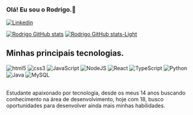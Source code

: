 ### Olá! Eu sou o Rodrigo.👋

[![Linkedin](https://img.shields.io/badge/LinkedIn-0077B5?style=for-the-badge&logo=linkedin&logoColor=white)](https://www.linkedin.com/in/rodrigo-lima-95a548242/)


[![Rodrigo GitHub stats](https://github-readme-stats.vercel.app/api?username=rodrigolima-dev&show_icons=true&theme=dark#gh-dark-mode-only)](https://github.com/anuraghazra/github-readme-stats#gh-dark-mode-only)
[![Rodrigo GitHub stats-Light](https://github-readme-stats.vercel.app/api?username=rodrigolima-dev&show_icons=true&theme=default#gh-light-mode-only)](https://github.com/anuraghazra/github-readme-stats#gh-light-mode-only)

## Minhas principais tecnologias.
<div style="display: inline_block;">
    <img align="center" alt="html5" src="https://img.shields.io/badge/HTML-239120?style=for-the-badge&logo=html5&logoColor=white"/>
    <img align="center" alt="css3" src="https://img.shields.io/badge/CSS3-1572B6?style=for-the-badge&logo=css3&logoColor=white"/>
    <img align="center" alt="JavaScript" src="https://img.shields.io/badge/JavaScript-F7DF1E?style=for-the-badge&logo=javascript&logoColor=black"/>
    <img align="center" alt="NodeJS" src="https://img.shields.io/badge/Node.js-43853D?style=for-the-badge&logo=node.js&logoColor=white"/>
    <img align="center" alt="React" src="https://img.shields.io/badge/React-20232A?style=for-the-badge&logo=react&logoColor=61DAFB"/>
    <img align="center" alt="TypeScript" src="https://img.shields.io/badge/TypeScript-007ACC?style=for-the-badge&logo=typescript&logoColor=white"/>
    <img align="center" alt="Python" src="https://img.shields.io/badge/Python-14354C?style=for-the-badge&logo=python&logoColor=white"/>
    <img align="center" alt="Java" src="https://img.shields.io/badge/Java-ED8B00?style=for-the-badge&logo=openjdk&logoColor=white"/>
    <img align="center" alt="MySQL" src="https://img.shields.io/badge/MySQL-00000F?style=for-the-badge&logo=mysql&logoColor=white"/>
<div/> <br/>

Estudante apaixonado por tecnologia, desde os meus 14 anos buscando conhecimento na área de desenvolvimento, hoje com 18, busco oportunidades para desenvolver ainda mais minhas habilidades.




